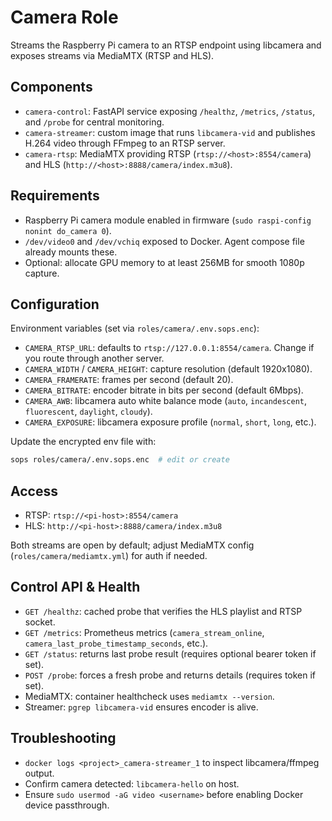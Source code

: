 # Camera Role

Streams the Raspberry Pi camera to an RTSP endpoint using libcamera and exposes streams via MediaMTX (RTSP and HLS).

## Components

- `camera-control`: FastAPI service exposing `/healthz`, `/metrics`, `/status`, and `/probe` for central monitoring.
- `camera-streamer`: custom image that runs `libcamera-vid` and publishes H.264 video through FFmpeg to an RTSP server.
- `camera-rtsp`: MediaMTX providing RTSP (`rtsp://<host>:8554/camera`) and HLS (`http://<host>:8888/camera/index.m3u8`).

## Requirements

- Raspberry Pi camera module enabled in firmware (`sudo raspi-config nonint do_camera 0`).
- `/dev/video0` and `/dev/vchiq` exposed to Docker. Agent compose file already mounts these.
- Optional: allocate GPU memory to at least 256MB for smooth 1080p capture.

## Configuration

Environment variables (set via `roles/camera/.env.sops.enc`):

- `CAMERA_RTSP_URL`: defaults to `rtsp://127.0.0.1:8554/camera`. Change if you route through another server.
- `CAMERA_WIDTH` / `CAMERA_HEIGHT`: capture resolution (default 1920x1080).
- `CAMERA_FRAMERATE`: frames per second (default 20).
- `CAMERA_BITRATE`: encoder bitrate in bits per second (default 6Mbps).
- `CAMERA_AWB`: libcamera auto white balance mode (`auto`, `incandescent`, `fluorescent`, `daylight`, `cloudy`).
- `CAMERA_EXPOSURE`: libcamera exposure profile (`normal`, `short`, `long`, etc.).

Update the encrypted env file with:

```bash
sops roles/camera/.env.sops.enc  # edit or create
```

## Access

- RTSP: `rtsp://<pi-host>:8554/camera`
- HLS: `http://<pi-host>:8888/camera/index.m3u8`

Both streams are open by default; adjust MediaMTX config (`roles/camera/mediamtx.yml`) for auth if needed.

## Control API & Health

- `GET /healthz`: cached probe that verifies the HLS playlist and RTSP socket.
- `GET /metrics`: Prometheus metrics (`camera_stream_online`, `camera_last_probe_timestamp_seconds`, etc.).
- `GET /status`: returns last probe result (requires optional bearer token if set).
- `POST /probe`: forces a fresh probe and returns details (requires token if set).
- MediaMTX: container healthcheck uses `mediamtx --version`.
- Streamer: `pgrep libcamera-vid` ensures encoder is alive.

## Troubleshooting

- `docker logs <project>_camera-streamer_1` to inspect libcamera/ffmpeg output.
- Confirm camera detected: `libcamera-hello` on host.
- Ensure `sudo usermod -aG video <username>` before enabling Docker device passthrough.
